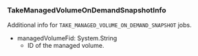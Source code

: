 ### TakeManagedVolumeOnDemandSnapshotInfo
Additional info for `TAKE_MANAGED_VOLUME_ON_DEMAND_SNAPSHOT` jobs.

- managedVolumeFid: System.String
  - ID of the managed volume.
